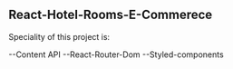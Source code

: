 ## React-Hotel-Rooms-E-Commerece 

Speciality of this project is:

--Content API
--React-Router-Dom
--Styled-components

